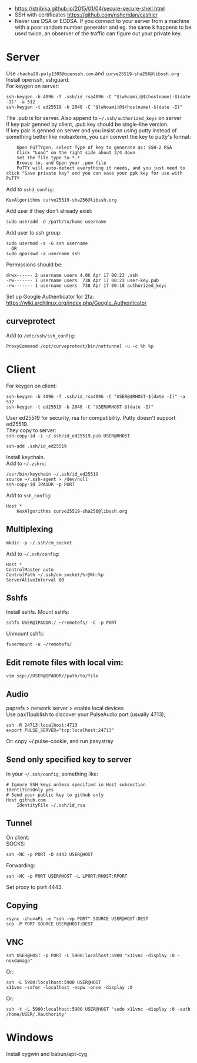 * https://stribika.github.io/2015/01/04/secure-secure-shell.html
* SSH with certificates
  https://github.com/nsheridan/cashier
* Never use DSA or ECDSA. If you connect to your server from a machine with a poor random number generator and eg. the same k happens to be used twice, an observer of the traffic can figure out your private key.

# Server
Use `chacha20-poly1305@openssh.com` and `curve25519-sha256@libssh.org`  
Install openssh, sshguard.  
For keygen on server:  
```
ssh-keygen -b 4096 -f .ssh/id_rsa4096 -C "$(whoami)@$(hostname)-$(date -I)" -a 512
ssh-keygen -t ed25519 -b 2048 -C "$(whoami)@$(hostname)-$(date -I)"
```

The .pub is for server. Also append to `~/.ssh/authorized_keys` on server  
If key pair genned by client, .pub key should be single-line version.  
If key pair is genned on server and you insist on using putty instead of something better like mobaxterm, you can convert the key to putty's format:  
```
	Open PuTTYgen, select Type of key to generate as: SSH-2 RSA
	Click "Load" on the right side about 3/4 down
	Set the file type to *.*
	Browse to, and Open your .pem file
	PuTTY will auto-detect everything it needs, and you just need to click "Save private key" and you can save your ppk key for use with PuTTY
```

Add to `sshd_config`:
```
KexAlgorithms curve25519-sha256@libssh.org
```

Add user if they don't already exist:
```
sudo useradd -d /path/to/home username  
```

Add user to ssh group:
```
sudo usermod -a -G ssh username
  OR
sudo gpasswd -a username ssh  
```

Permissions should be:
```
drwx------ 2 username users 4.0K Apr 17 00:23 .ssh
-rw------- 1 username users  738 Apr 17 00:23 user-key.pub
-rw------- 1 username users  738 Apr 17 00:18 authorized_keys
```
Set up Google Authenticator for 2fa:  
https://wiki.archlinux.org/index.php/Google_Authenticator

## curveprotect
Add to `/etc/ssh/ssh_config`:
```
ProxyCommand /opt/curveprotect/bin/nettunnel -u -c %h %p  
```

# Client

For keygen on client:  
```
ssh-keygen -b 4096 -f .ssh/id_rsa4096 -C "USER@$RHOST-$(date -I)" -a 512
ssh-keygen -t ed25519 -b 2048 -C "USER@RHOST-$(date -I)"
```
User ed25519 for security, rsa for compatibility. Putty doesn't support ed25519.  
They copy to server:  
`ssh-copy-id -i ~/.ssh/id_ed25519.pub USER@RHOST`

```
ssh-add .ssh/id_ed25519  
```

Install keychain.  
Add to `~/.zshrc`:
```
/usr/bin/keychain ~/.ssh/id_ed25519
source ~/.ssh-agent > /dev/null
ssh-copy-id IPADDR -p PORT
```

Add to `ssh_config`:
```
Host *  
	KexAlgorithms curve25519-sha256@libssh.org  
```

## Multiplexing
```
mkdir -p ~/.ssh/cm_socket
```

Add to `~/.ssh/config`:
```
Host *  
ControlMaster auto  
ControlPath ~/.ssh/cm_socket/%r@%h:%p  
ServerAliveInterval 60  
```

## Sshfs
Install sshfs. Mount sshfs:
```
sshfs USER@IPADDR:/ ~/remotefs/ -C -p PORT  
```

Unmount sshfs:
```
fusermount -u ~/remotefs/  
```

## Edit remote files with local vim:
```
vim scp://USER@IPADDR//path/to/file
```

## Audio
paprefs > network server > enable local devices  
Use pax11publish to discover your PulseAudio port (usually 4713),
```
ssh -R 24713:localhost:4713  
export PULSE_SERVER="tcp:localhost:24713"  
```

Or: copy ~/.pulse-cookie, and run pasystray  

## Send only specified key to server
In your `~/.ssh/config`, something like:
```
# Ignore SSH keys unless specified in Host subsection
IdentitiesOnly yes
# Send your public key to github only
Host github.com
	IdentityFile ~/.ssh/id_rsa
```

## Tunnel
On client:  
SOCKS:
```
ssh -NC -p PORT -D 4443 USER@HOST  
```

Forwarding:
```
ssh -NC -p PORT USER@HOST -L LPORT:RHOST:RPORT
```

Set proxy to port 4443.

## Copying
```
rsync -zhuvaPi -e "ssh -vp PORT" SOURCE USER@HOST:DEST
scp -P PORT SOURCE USER@HOST:DEST
```

## VNC
```
ssh USER@HOST -p PORT -L 5900:localhost:5900 "x11vnc -display :0 -noxdamage"  
```

Or:
```
ssh -L 5900:localhost:5900 USER@HOST  
x11vnc -safer -localhost -nopw -once -display :0  
```

Or:
```
ssh -t -L 5900:localhost:5900 USER@HOST 'sudo x11vnc -display :0 -auth /home/USER/.Xauthority'  
```

# Windows
Install cygwin and babun/apt-cyg

